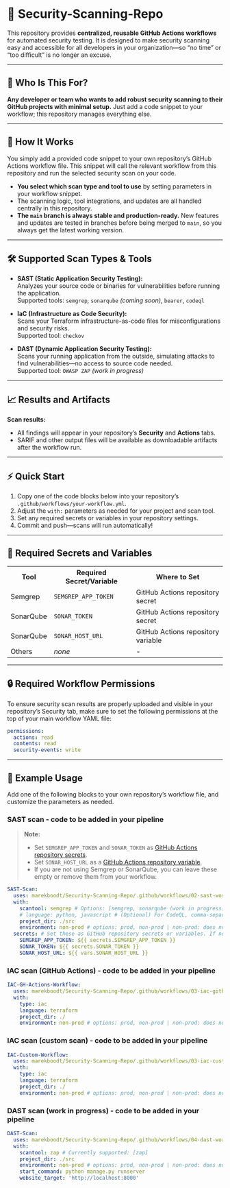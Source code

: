 # 🔐 Security-Scanning-Repo

This repository provides **centralized, reusable GitHub Actions workflows** for automated security testing.
It is designed to make security scanning easy and accessible for all developers in your organization—so “no time” or “too difficult” is no longer an excuse.

---

## 👤 Who Is This For?

**Any developer or team who wants to add robust security scanning to their GitHub projects with minimal setup.**
Just add a code snippet to your workflow; this repository manages everything else.

---

## 🚀 How It Works

You simply add a provided code snippet to your own repository’s GitHub Actions workflow file.
This snippet will call the relevant workflow from this repository and run the selected security scan on your code.

- **You select which scan type and tool to use** by setting parameters in your workflow snippet.
- The scanning logic, tool integrations, and updates are all handled centrally in this repository.
- **The `main` branch is always stable and production-ready.** New features and updates are tested in branches before being merged to `main`, so you always get the latest working version.

---

## 🛠️ Supported Scan Types & Tools

- **SAST (Static Application Security Testing):**  
  Analyzes your source code or binaries for vulnerabilities before running the application.  
  Supported tools: `semgrep`, `sonarqube` *(coming soon)*, `bearer`, `codeql`

- **IaC (Infrastructure as Code Security):**  
  Scans your Terraform infrastructure-as-code files for misconfigurations and security risks.  
  Supported tool: `checkov`

- **DAST (Dynamic Application Security Testing):**  
  Scans your running application from the outside, simulating attacks to find vulnerabilities—no access to source code needed.  
  Supported tool: `OWASP ZAP` *(work in progress)*

---

## 📈 Results and Artifacts

**Scan results:**  
- All findings will appear in your repository’s **Security** and **Actions** tabs.  
- SARIF and other output files will be available as downloadable artifacts after the workflow run.

---

## ⚡ Quick Start

1. Copy one of the code blocks below into your repository’s `.github/workflows/your-workflow.yml`.
2. Adjust the `with:` parameters as needed for your project and scan tool.
3. Set any required secrets or variables in your repository settings.
4. Commit and push—scans will run automatically!

---

## 🔑 Required Secrets and Variables

<table>
  <tr>
    <th>Tool</th>
    <th>Required Secret/Variable</th>
    <th>Where to Set</th>
  </tr>
  <tr>
    <td>Semgrep</td>
    <td><code>SEMGREP_APP_TOKEN</code></td>
    <td>GitHub Actions repository secret</td>
  </tr>
  <tr>
    <td>SonarQube</td>
    <td><code>SONAR_TOKEN</code></td>
    <td>GitHub Actions repository secret</td>
  </tr>
  <tr>
    <td>SonarQube</td>
    <td><code>SONAR_HOST_URL</code></td>
    <td>GitHub Actions repository variable</td>
  </tr>
  <tr>
    <td>Others</td>
    <td><em>none</em></td>
    <td>-</td>
  </tr>
</table>

---

## 🔒 Required Workflow Permissions

To ensure security scan results are properly uploaded and visible in your repository’s Security tab, make sure to set the following permissions at the top of your main workflow YAML file:
```yaml
permissions:
  actions: read
  contents: read
  security-events: write
```

---

## 🧩 Example Usage

Add one of the following blocks to your own repository’s workflow file, and customize the parameters as needed.

### SAST scan - code to be added in your pipeline

> **Note:**  
> - Set `SEMGREP_APP_TOKEN` and `SONAR_TOKEN` as [GitHub Actions repository secrets](https://docs.github.com/en/actions/security-guides/encrypted-secrets).  
> - Set `SONAR_HOST_URL` as a [GitHub Actions repository variable](https://docs.github.com/en/actions/learn-github-actions/variables).  
> - If you are not using Semgrep or SonarQube, you can leave these empty or remove them from your workflow.

```yaml
SAST-Scan:
  uses: marekboodt/Security-Scanning-Repo/.github/workflows/02-sast-workflow.yml@main
  with:
    scantool: semgrep # Options: [semgrep, sonarqube (work in progress), bearer, codeql]
    # language: python, javascript # (Optional) For CodeQL, comma-separated list
    project_dir: ./src
    environment: non-prod # options: prod, non-prod | non-prod: does not block pipeline on findings (continue-on-error); prod: blocks pipeline if findings are found
  secrets: # Set these as GitHub repository secrets or variables. If not using Semgrep or SonarQube, these can be left empty.
    SEMGREP_APP_TOKEN: ${{ secrets.SEMGREP_APP_TOKEN }}
    SONAR_TOKEN: ${{ secrets.SONAR_TOKEN }}
    SONAR_HOST_URL: ${{ vars.SONAR_HOST_URL }}
```

### IAC scan (GitHub Actions) - code to be added in your pipeline
```yaml
IAC-GH-Actions-Workflow:
  uses: marekboodt/Security-Scanning-Repo/.github/workflows/03-iac-github-action-workflow.yml@main
  with:
    type: iac
    language: terraform
    project_dir: ./
    environment: non-prod # options: prod, non-prod | non-prod: does not block pipeline on findings (continue-on-error); prod: blocks pipeline if findings are found
```

### IAC scan (custom scan) - code to be added in your pipeline
```yaml
IAC-Custom-Workflow:
  uses: marekboodt/Security-Scanning-Repo/.github/workflows/03-iac-custom-workflow.yml@main
  with:
    type: iac
    language: terraform
    project_dir: ./
    environment: non-prod # options: prod, non-prod | non-prod: does not block pipeline on findings (continue-on-error); prod: blocks pipeline if findings are found
```

### DAST scan (work in progress) - code to be added in your pipeline
```yaml
DAST-Scan:
  uses: marekboodt/Security-Scanning-Repo/.github/workflows/04-dast-workflow.yml@main
  with:
    scantool: zap # Currently supported: [zap]
    project_dir: ./src
    environment: non-prod # options: prod, non-prod | non-prod: does not block pipeline on findings (continue-on-error); prod: blocks pipeline if findings are found
    start_command: python manage.py runserver
    website_target: 'http://localhost:8000'
